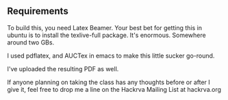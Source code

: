 ## Requirements

To build this, you need Latex Beamer. Your best bet for getting this
in ubuntu is to install the texlive-full package. It's
enormous. Somewhere around two GBs.

I used pdflatex, and AUCTex in emacs to make this little sucker go-round.

I've uploaded the resulting PDF as well.

If anyone planning on taking the class has any thoughts before or
after I give it, feel free to drop me a line on the Hackrva Mailing
List at hackrva.org


